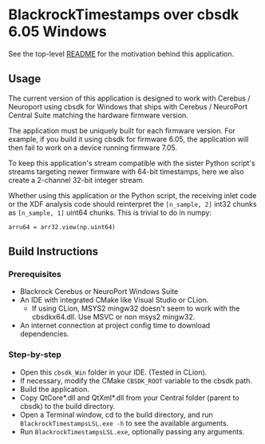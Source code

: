 # BlackrockTimestamps over cbsdk 6.05 Windows

See the top-level [README](#../README.md) for the motivation behind this application.

## Usage

The current version of this application is designed to work with Cerebus / Neuroport using cbsdk for Windows that ships with Cerebus / NeuroPort Central Suite matching the hardware firmware version.

The application must be uniquely built for each firmware version. For example, if you build it using cbsdk for firmware 6.05, the application will then fail to work on a device running firmware 7.05.

To keep this application's stream compatible with the sister Python script's streams targeting newer firmware with 64-bit timestamps, here we also create a 2-channel 32-bit integer stream.

Whether using this application or the Python script, the receiving inlet code or the XDF analysis code should reinterpret the `[n_sample, 2]` int32 chunks as `[n_sample, 1]` uint64 chunks. This is trivial to do in numpy:

`arru64 = arr32.view(np.uint64)`

## Build Instructions

### Prerequisites

* Blackrock Cerebus or NeuroPort Windows Suite
* An IDE with integrated CMake like Visual Studio or CLion.
  * If using CLion, MSYS2 mingw32 doesn't seem to work with the cbsdkx64.dll. Use MSVC or non msys2 mingw32.
* An internet connection at project config time to download dependencies.

### Step-by-step

* Open this `cbsdk_Win` folder in your IDE. (Tested in CLion).
* If necessary, modify the CMake `CBSDK_ROOT` variable to the cbsdk path.
* Build the application.
* Copy QtCore*.dll and QtXml*.dll from your Central folder (parent to cbsdk) to the build directory.
* Open a Terminal window, cd to the build directory, and run `BlackrockTimestampsLSL.exe -h` to see the available arguments.
* Run `BlackrockTimestampsLSL.exe`, optionally passing any arguments.
